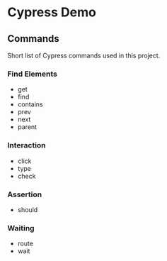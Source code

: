 # Cypress Demo

## Commands
Short list of Cypress commands used in this project.

### Find Elements
- get
- find
- contains
- prev
- next
- parent

### Interaction
- click
- type
- check

### Assertion
- should

### Waiting
- route
- wait